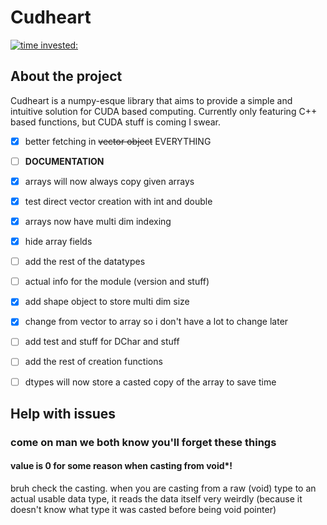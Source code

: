 # Cudheart

[![time invested:](https://wakatime.com/badge/user/8b4f0bdc-5133-4fba-98d4-d75498fa71f2/project/eccaf13a-dd3b-426e-b047-82a0bd7cc1eb.svg)](https://wakatime.com/badge/user/8b4f0bdc-5133-4fba-98d4-d75498fa71f2/project/eccaf13a-dd3b-426e-b047-82a0bd7cc1eb)

## About the project
Cudheart is a numpy-esque library that aims to provide a simple and intuitive solution for CUDA based computing.
Currently only featuring C++ based functions, but CUDA stuff is coming I swear.


- [X] better fetching in ~~vector object~~ EVERYTHING
- [ ] **DOCUMENTATION**
- [X] arrays will now always copy given arrays
- [X] test direct vector creation with int and double
- [X] arrays now have multi dim indexing
- [X] hide array fields
- [ ] add the rest of the datatypes
- [ ] actual info for the module (version and stuff)
- [X] add shape object to store multi dim size
- [X] change from vector to array so i don't have a lot to change later
- [ ] add test and stuff for DChar and stuff
- [ ] add the rest of creation functions
- [ ] dtypes will now store a casted copy of the array to save time


## Help with issues
### come on man we both know you'll forget these things

#### value is 0 for some reason when casting from void*!
bruh check the casting. when you are casting from a raw (void) type
to an actual usable data type, it reads the data itself very weirdly 
(because it doesn't know what type it was casted before being void pointer)